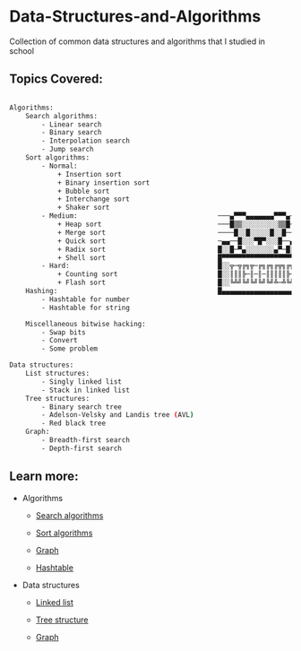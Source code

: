# **Data-Structures-and-Algorithms**

Collection of common data structures and algorithms that I studied in school

## **Topics Covered:**
```sh

Algorithms:
    Search algorithms:
        - Linear search
        - Binary search
        - Interpolation search
        - Jump search
    Sort algorithms:
        - Normal:
            + Insertion sort 
            + Binary insertion sort
            + Bubble sort
            + Interchange sort
            + Shaker sort 
        - Medium:                                   ───▄▀▀▀▄▄▄▄▄▄▄▀▀▀▄───
            + Heap sort                             ───█▒▒░░░░░░░░░▒▒█───
            + Merge sort                            ────█░░█░░░░░█░░█────
            + Quick sort                            ─▄▄──█░░░▀█▀░░░█──▄▄─
            + Radix sort                            █░░█─▀▄░░░░░░░▄▀─█░░█
            + Shell sort                            █▀▀▀▀▀▀▀▀▀▀▀▀▀▀▀▀▀▀▀▀█
        - Hard:                                     █░░╦─╦╔╗╦─╔╗╔╗╔╦╗╔╗░░█
            + Counting sort                         █░░║║║╠─║─║─║║║║║╠─░░█ 
            + Flash sort                            █░░╚╩╝╚╝╚╝╚╝╚╝╩─╩╚╝░░█
    Hashing:                                        █▄▄▄▄▄▄▄▄▄▄▄▄▄▄▄▄▄▄▄▄█       
        - Hashtable for number
        - Hashtable for string

    Miscellaneous bitwise hacking:
        - Swap bits
        - Convert
        - Some problem

Data structures:
    List structures:
        - Singly linked list
        - Stack in linked list 
    Tree structures:
        - Binary search tree
        - Adelson-Velsky and Landis tree (AVL)
        - Red black tree
    Graph:
        - Breadth-first search 
        - Depth-first search

```
## **Learn more:**
- Algorithms

    - [Search algorithms](https://github.com/hdh2k2/Data-Structures-and-Algorithms/blob/master/Algorithms/Search/README.md)

    - [Sort algorithms](https://github.com/hdh2k2/Data-Structures-and-Algorithms/blob/master/Algorithms/Sort/README.md)

    - [Graph](https://github.com/hdh2k2/Data-Structures-and-Algorithms/blob/master/Algorithms/Graph/README.md)

    - [Hashtable](https://github.com/hdh2k2/Data-Structures-and-Algorithms/blob/master/Algorithms/Hash/hash_table/README.md)

- Data structures

    - [Linked list](https://github.com/hdh2k2/Data-Structures-and-Algorithms/blob/master/Data%20Structures/Linked_list/README.md)

    - [Tree structure](https://github.com/hdh2k2/Data-Structures-and-Algorithms/blob/master/Data%20Structures/Tree/README.md)


    - [Graph](https://github.com/hdh2k2/Data-Structures-and-Algorithms/blob/master/Data%20Structures/Graph/README.md)
